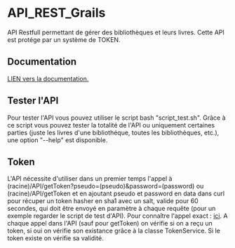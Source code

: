 # API_REST_Grails
API Restfull permettant de gérer des bibliothèques et leurs livres. Cette API est protége par un système de TOKEN.


## Documentation

[LIEN vers la documentation.](DOCUMENTATION.md)


## Tester l'API

Pour tester l'API vous pouvez utiliser le script bash "script_test.sh". Grâce à ce script vous pouvez tester la totalité de l'API ou uniquement certaines parties (juste les livres d'une bibliothéque, toutes les bibliothèques, etc.), une option "--help" est disponible.


## Token

L'API nécessite d'utiliser dans un premier temps l'appel à (racine)/API/getToken?pseudo=(pseudo)&password=(password) ou (racine)/API/getToken et en ajoutant pseudo et password en data dans curl pour récuper un token hasher en sha1 avec un salt, valide pour 60 secondes, qui doit être envoyé en paramètre à chaque requête (pour un exemple regarder le script de test d'API). Pour connaître l'appel exact : [ici](DOCUMENTATION.md#r%C3%A9cup%C3%A9rer-un-token).
A chaque appel dans l'API (sauf pour getToken) on vérifie si on a reçu un token, si oui on vérifie son existance grâce à la classe TokenService. Si le token existe on vérifie sa validité.
